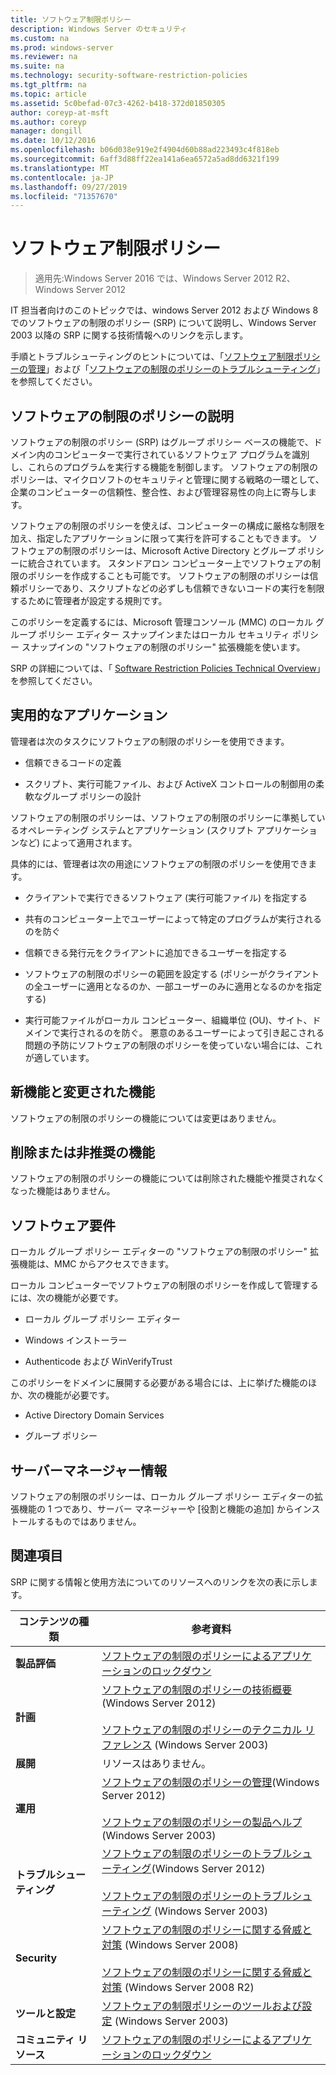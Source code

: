 ```yaml
---
title: ソフトウェア制限ポリシー
description: Windows Server のセキュリティ
ms.custom: na
ms.prod: windows-server
ms.reviewer: na
ms.suite: na
ms.technology: security-software-restriction-policies
ms.tgt_pltfrm: na
ms.topic: article
ms.assetid: 5c0befad-07c3-4262-b418-372d01850305
author: coreyp-at-msft
ms.author: coreyp
manager: dongill
ms.date: 10/12/2016
ms.openlocfilehash: b06d038e919e2f4904d60b88ad223493c4f818eb
ms.sourcegitcommit: 6aff3d88ff22ea141a6ea6572a5ad8dd6321f199
ms.translationtype: MT
ms.contentlocale: ja-JP
ms.lasthandoff: 09/27/2019
ms.locfileid: "71357670"
---
```

# <a name="software-restriction-policies"></a>ソフトウェア制限ポリシー

>適用先:Windows Server 2016 では、Windows Server 2012 R2、Windows Server 2012

IT 担当者向けのこのトピックでは、windows Server 2012 および Windows 8 でのソフトウェアの制限のポリシー (SRP) について説明し、Windows Server 2003 以降の SRP に関する技術情報へのリンクを示します。

手順とトラブルシューティングのヒントについては、「[ソフトウェア制限ポリシーの管理](administer-software-restriction-policies.md)」および「[ソフトウェアの制限のポリシーのトラブルシューティング](troubleshoot-software-restriction-policies.md)」を参照してください。

## <a name="BKMK_OVER"></a>ソフトウェアの制限のポリシーの説明
ソフトウェアの制限のポリシー (SRP) はグループ ポリシー ベースの機能で、ドメイン内のコンピューターで実行されているソフトウェア プログラムを識別し、これらのプログラムを実行する機能を制御します。 ソフトウェアの制限のポリシーは、マイクロソフトのセキュリティと管理に関する戦略の一環として、企業のコンピューターの信頼性、整合性、および管理容易性の向上に寄与します。

ソフトウェアの制限のポリシーを使えば、コンピューターの構成に厳格な制限を加え、指定したアプリケーションに限って実行を許可することもできます。 ソフトウェアの制限のポリシーは、Microsoft Active Directory とグループ ポリシーに統合されています。 スタンドアロン コンピューター上でソフトウェアの制限のポリシーを作成することも可能です。 ソフトウェアの制限のポリシーは信頼ポリシーであり、スクリプトなどの必ずしも信頼できないコードの実行を制限するために管理者が設定する規則です。

このポリシーを定義するには、Microsoft 管理コンソール (MMC) のローカル グループ ポリシー エディター スナップインまたはローカル セキュリティ ポリシー スナップインの "ソフトウェアの制限のポリシー" 拡張機能を使います。

SRP の詳細については、「 [Software Restriction Policies Technical Overview](software-restriction-policies-technical-overview.md)」を参照してください。

## <a name="BKMK_APP"></a>実用的なアプリケーション
管理者は次のタスクにソフトウェアの制限のポリシーを使用できます。

-   信頼できるコードの定義

-   スクリプト、実行可能ファイル、および ActiveX コントロールの制御用の柔軟なグループ ポリシーの設計

ソフトウェアの制限のポリシーは、ソフトウェアの制限のポリシーに準拠しているオペレーティング システムとアプリケーション (スクリプト アプリケーションなど) によって適用されます。

具体的には、管理者は次の用途にソフトウェアの制限のポリシーを使用できます。

-   クライアントで実行できるソフトウェア (実行可能ファイル) を指定する

-   共有のコンピューター上でユーザーによって特定のプログラムが実行されるのを防ぐ

-   信頼できる発行元をクライアントに追加できるユーザーを指定する

-   ソフトウェアの制限のポリシーの範囲を設定する (ポリシーがクライアントの全ユーザーに適用となるのか、一部ユーザーのみに適用となるのかを指定する)

-   実行可能ファイルがローカル コンピューター、組織単位 (OU)、サイト、ドメインで実行されるのを防ぐ。 悪意のあるユーザーによって引き起こされる問題の予防にソフトウェアの制限のポリシーを使っていない場合には、これが適しています。

## <a name="BKMK_NEW"></a>新機能と変更された機能
ソフトウェアの制限のポリシーの機能については変更はありません。

## <a name="BKMK_DEP"></a>削除または非推奨の機能
ソフトウェアの制限のポリシーの機能については削除された機能や推奨されなくなった機能はありません。

## <a name="BKMK_SOFT"></a>ソフトウェア要件
ローカル グループ ポリシー エディターの "ソフトウェアの制限のポリシー" 拡張機能は、MMC からアクセスできます。

ローカル コンピューターでソフトウェアの制限のポリシーを作成して管理するには、次の機能が必要です。

-   ローカル グループ ポリシー エディター

-   Windows インストーラー

-   Authenticode および WinVerifyTrust

このポリシーをドメインに展開する必要がある場合には、上に挙げた機能のほか、次の機能が必要です。

-   Active Directory Domain Services

-   グループ ポリシー

## <a name="BKMK_INSTALL"></a>サーバーマネージャー情報
ソフトウェアの制限のポリシーは、ローカル グループ ポリシー エディターの拡張機能の 1 つであり、サーバー マネージャーや [役割と機能の追加] からインストールするものではありません。

## <a name="BKMK_LINKS"></a>関連項目
SRP に関する情報と使用方法についてのリソースへのリンクを次の表に示します。

|コンテンツの種類|参考資料|
|--------|-------|
|**製品評価**|[ソフトウェアの制限のポリシーによるアプリケーションのロックダウン](https://technet.microsoft.com/magazine/2008.06.srp.aspx?pr=blog)|
|**計画**|[ソフトウェアの制限のポリシーの技術概要](software-restriction-policies-technical-overview.md)(Windows Server 2012)<br /><br />[ソフトウェアの制限のポリシーのテクニカル リファレンス](https://technet.microsoft.com/library/cc728085(v=WS.10).aspx) (Windows Server 2003)|
|**展開**|リソースはありません。|
|**運用**|[ソフトウェアの制限のポリシーの管理](administer-software-restriction-policies.md)(Windows Server 2012)<br /><br />[ソフトウェアの制限のポリシーの製品ヘルプ](https://technet.microsoft.com/library/cc779607(v=WS.10).aspx) (Windows Server 2003)|
|**トラブルシューティング**|[ソフトウェアの制限のポリシーのトラブルシューティング](troubleshoot-software-restriction-policies.md)(Windows Server 2012)<br /><br />[ソフトウェアの制限のポリシーのトラブルシューティング](https://technet.microsoft.com/library/cc737011(v=WS.10).aspx) (Windows Server 2003)|
|**Security**|[ソフトウェアの制限のポリシーに関する脅威と対策](https://technet.microsoft.com/library/dd349795(v=WS.10).aspx) (Windows Server 2008)<br /><br />[ソフトウェアの制限のポリシーに関する脅威と対策](https://technet.microsoft.com/library/hh125926(v=WS.10).aspx) (Windows Server 2008 R2)|
|**ツールと設定**|[ソフトウェアの制限ポリシーのツールおよび設定](https://technet.microsoft.com/library/cc782454(v=WS.10).aspx) (Windows Server 2003)|
|**コミュニティ リソース**|[ソフトウェアの制限のポリシーによるアプリケーションのロックダウン](https://technet.microsoft.com/magazine/2008.06.srp.aspx?pr=blog)|



